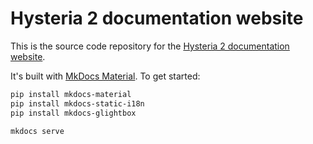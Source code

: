 # Hysteria 2 documentation website

This is the source code repository for the [Hysteria 2 documentation website](https://v2.hysteria.network/).

It's built with [MkDocs Material](https://squidfunk.github.io/mkdocs-material/). To get started:

```bash
pip install mkdocs-material
pip install mkdocs-static-i18n
pip install mkdocs-glightbox

mkdocs serve
```
